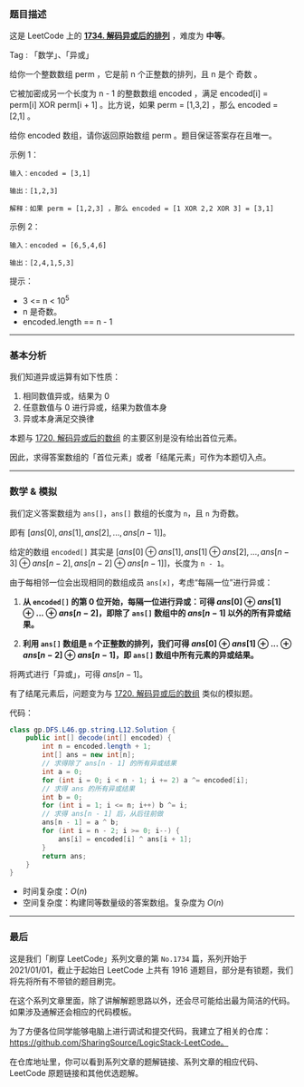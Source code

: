 ### 题目描述

这是 LeetCode 上的 **[1734. 解码异或后的排列](https://leetcode-cn.com/problems/decode-xored-permutation/solution/gong-shui-san-xie-note-bie-pian-li-yong-zeh6o/)** ，难度为 **中等**。

Tag : 「数学」、「异或」




给你一个整数数组 perm ，它是前 n 个正整数的排列，且 n 是个 奇数 。

它被加密成另一个长度为 n - 1 的整数数组 encoded ，满足 encoded[i] = perm[i] XOR perm[i + 1] 。比方说，如果 perm = [1,3,2] ，那么 encoded = [2,1] 。

给你 encoded 数组，请你返回原始数组 perm 。题目保证答案存在且唯一。


示例 1：
```
输入：encoded = [3,1]

输出：[1,2,3]

解释：如果 perm = [1,2,3] ，那么 encoded = [1 XOR 2,2 XOR 3] = [3,1]
```
示例 2：
```
输入：encoded = [6,5,4,6]

输出：[2,4,1,5,3]
```

提示：
* 3 <= n < $10^5$
* n 是奇数。
* encoded.length == n - 1

---

### 基本分析

我们知道异或运算有如下性质：
1. 相同数值异或，结果为 $0$
2. 任意数值与 $0$ 进行异或，结果为数值本身
3. 异或本身满足交换律

本题与  [1720. 解码异或后的数组](https://leetcode-cn.com/problems/decode-xored-array/solution/gong-shui-san-xie-li-yong-yi-huo-xing-zh-p1bi/) 的主要区别是没有给出首位元素。

因此，求得答案数组的「首位元素」或者「结尾元素」可作为本题切入点。

---

### 数学 & 模拟

我们定义答案数组为 `ans[]`，`ans[]` 数组的长度为 `n`，且 `n` 为奇数。

即有 $[ans[0], ans[1], ans[2], ... , ans[n - 1]]$。

给定的数组 `encoded[]` 其实是 $[ans[0] ⊕ ans[1], ans[1] ⊕ ans[2], ... , ans[n - 3] ⊕ ans[n - 2], ans[n - 2] ⊕ ans[n - 1]]$，长度为 `n - 1`。

由于每相邻一位会出现相同的数组成员 `ans[x]`，考虑“每隔一位”进行异或：

1. **从 `encoded[]` 的第 $0$ 位开始，每隔一位进行异或：可得 $ans[0] ⊕ ans[1] ⊕ ... ⊕ ans[n - 2]$，即除了 `ans[]` 数组中的 $ans[n - 1]$ 以外的所有异或结果。**

2. **利用 `ans[]` 数组是 `n` 个正整数的排列，我们可得 $ans[0] ⊕ ans[1] ⊕ ... ⊕ ans[n - 2] ⊕ ans[n - 1]$，即 `ans[]` 数组中所有元素的异或结果。**

将两式进行「异或」，可得 $ans[n - 1]$。

有了结尾元素后，问题变为与 [1720. 解码异或后的数组](https://leetcode-cn.com/problems/decode-xored-array/solution/gong-shui-san-xie-li-yong-yi-huo-xing-zh-p1bi/) 类似的模拟题。

代码：
```Java []
class gp.DFS.L46.gp.string.L12.Solution {
    public int[] decode(int[] encoded) {
        int n = encoded.length + 1;
        int[] ans = new int[n];
        // 求得除了 ans[n - 1] 的所有异或结果
        int a = 0;
        for (int i = 0; i < n - 1; i += 2) a ^= encoded[i];
        // 求得 ans 的所有异或结果
        int b = 0;
        for (int i = 1; i <= n; i++) b ^= i;
        // 求得 ans[n - 1] 后，从后往前做
        ans[n - 1] = a ^ b;
        for (int i = n - 2; i >= 0; i--) {
            ans[i] = encoded[i] ^ ans[i + 1];
        }
        return ans;
    }
}
```
* 时间复杂度：$O(n)$
* 空间复杂度：构建同等数量级的答案数组。复杂度为 $O(n)$

---

### 最后

这是我们「刷穿 LeetCode」系列文章的第 `No.1734` 篇，系列开始于 2021/01/01，截止于起始日 LeetCode 上共有 1916 道题目，部分是有锁题，我们将先将所有不带锁的题目刷完。

在这个系列文章里面，除了讲解解题思路以外，还会尽可能给出最为简洁的代码。如果涉及通解还会相应的代码模板。

为了方便各位同学能够电脑上进行调试和提交代码，我建立了相关的仓库：https://github.com/SharingSource/LogicStack-LeetCode。

在仓库地址里，你可以看到系列文章的题解链接、系列文章的相应代码、LeetCode 原题链接和其他优选题解。

